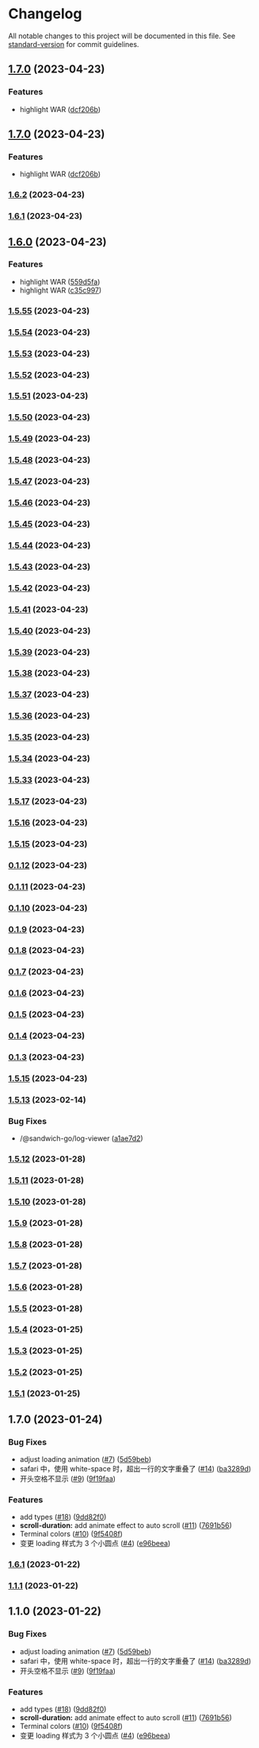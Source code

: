# Changelog

All notable changes to this project will be documented in this file. See [standard-version](https://github.com/conventional-changelog/standard-version) for commit guidelines.

## [1.7.0](https://github.com/sandwich-go/log-viewer/compare/v1.6.2...v1.7.0) (2023-04-23)

### Features

- highlight WAR ([dcf206b](https://github.com/sandwich-go/log-viewer/commit/dcf206b))

## [1.7.0](https://github.com/sandwich-go/log-viewer/compare/v1.6.2...v1.7.0) (2023-04-23)

### Features

- highlight WAR ([dcf206b](https://github.com/sandwich-go/log-viewer/commit/dcf206b))

### [1.6.2](https://github.com/sandwich-go/log-viewer/compare/v1.6.1...v1.6.2) (2023-04-23)

### [1.6.1](https://github.com/sandwich-go/log-viewer/compare/v1.6.0...v1.6.1) (2023-04-23)

## [1.6.0](https://github.com/sandwich-go/log-viewer/compare/v1.5.55...v1.6.0) (2023-04-23)

### Features

- highlight WAR ([559d5fa](https://github.com/sandwich-go/log-viewer/commit/559d5fa))
- highlight WAR ([c35c997](https://github.com/sandwich-go/log-viewer/commit/c35c997))

### [1.5.55](https://github.com/sandwich-go/log-viewer/compare/v1.5.54...v1.5.55) (2023-04-23)

### [1.5.54](https://github.com/sandwich-go/log-viewer/compare/v1.5.53...v1.5.54) (2023-04-23)

### [1.5.53](https://github.com/sandwich-go/log-viewer/compare/v1.5.52...v1.5.53) (2023-04-23)

### [1.5.52](https://github.com/sandwich-go/log-viewer/compare/v1.5.51...v1.5.52) (2023-04-23)

### [1.5.51](https://github.com/sandwich-go/log-viewer/compare/v1.5.50...v1.5.51) (2023-04-23)

### [1.5.50](https://github.com/sandwich-go/log-viewer/compare/v1.5.49...v1.5.50) (2023-04-23)

### [1.5.49](https://github.com/sandwich-go/log-viewer/compare/v1.5.48...v1.5.49) (2023-04-23)

### [1.5.48](https://github.com/sandwich-go/log-viewer/compare/v1.5.47...v1.5.48) (2023-04-23)

### [1.5.47](https://github.com/sandwich-go/log-viewer/compare/v1.5.46...v1.5.47) (2023-04-23)

### [1.5.46](https://github.com/sandwich-go/log-viewer/compare/v1.5.45...v1.5.46) (2023-04-23)

### [1.5.45](https://github.com/sandwich-go/log-viewer/compare/v1.5.44...v1.5.45) (2023-04-23)

### [1.5.44](https://github.com/sandwich-go/log-viewer/compare/v1.5.43...v1.5.44) (2023-04-23)

### [1.5.43](https://github.com/sandwich-go/log-viewer/compare/v1.5.42...v1.5.43) (2023-04-23)

### [1.5.42](https://github.com/sandwich-go/log-viewer/compare/v1.5.41...v1.5.42) (2023-04-23)

### [1.5.41](https://github.com/sandwich-go/log-viewer/compare/v1.5.40...v1.5.41) (2023-04-23)

### [1.5.40](https://github.com/sandwich-go/log-viewer/compare/v1.5.39...v1.5.40) (2023-04-23)

### [1.5.39](https://github.com/sandwich-go/log-viewer/compare/v1.5.38...v1.5.39) (2023-04-23)

### [1.5.38](https://github.com/sandwich-go/log-viewer/compare/v1.5.37...v1.5.38) (2023-04-23)

### [1.5.37](https://github.com/sandwich-go/log-viewer/compare/v1.5.36...v1.5.37) (2023-04-23)

### [1.5.36](https://github.com/sandwich-go/log-viewer/compare/v1.5.35...v1.5.36) (2023-04-23)

### [1.5.35](https://github.com/sandwich-go/log-viewer/compare/v1.5.34...v1.5.35) (2023-04-23)

### [1.5.34](https://github.com/sandwich-go/log-viewer/compare/v1.5.33...v1.5.34) (2023-04-23)

### [1.5.33](https://github.com/sandwich-go/log-viewer/compare/v0.1.12...v1.5.33) (2023-04-23)

### [1.5.17](https://github.com/sandwich-go/log-viewer/compare/v0.1.12...v1.5.17) (2023-04-23)

### [1.5.16](https://github.com/sandwich-go/log-viewer/compare/v0.1.12...v1.5.16) (2023-04-23)

### [1.5.15](https://github.com/sandwich-go/log-viewer/compare/v0.1.12...v1.5.15) (2023-04-23)

### [0.1.12](https://github.com/sandwich-go/log-viewer/compare/v0.1.11...v0.1.12) (2023-04-23)

### [0.1.11](https://github.com/sandwich-go/log-viewer/compare/v0.1.10...v0.1.11) (2023-04-23)

### [0.1.10](https://github.com/sandwich-go/log-viewer/compare/v0.1.9...v0.1.10) (2023-04-23)

### [0.1.9](https://github.com/sandwich-go/log-viewer/compare/v0.1.8...v0.1.9) (2023-04-23)

### [0.1.8](https://github.com/sandwich-go/log-viewer/compare/v0.1.7...v0.1.8) (2023-04-23)

### [0.1.7](https://github.com/sandwich-go/log-viewer/compare/v0.1.6...v0.1.7) (2023-04-23)

### [0.1.6](https://github.com/sandwich-go/log-viewer/compare/v0.1.5...v0.1.6) (2023-04-23)

### [0.1.5](https://github.com/sandwich-go/log-viewer/compare/v0.1.4...v0.1.5) (2023-04-23)

### [0.1.4](https://github.com/sandwich-go/log-viewer/compare/v0.1.3...v0.1.4) (2023-04-23)

### [0.1.3](https://github.com/sandwich-go/log-viewer/compare/v1.5.13...v0.1.3) (2023-04-23)

### [1.5.15](https://github.com/sandwich-go/log-viewer/compare/v1.5.13...v1.5.15) (2023-04-23)

### [1.5.13](https://github.com/sandwich-go/log-viewer/compare/v1.5.12...v1.5.13) (2023-02-14)

### Bug Fixes

- /@sandwich-go/log-viewer ([a1ae7d2](https://github.com/sandwich-go/log-viewer/commit/a1ae7d2))

### [1.5.12](https://github.com/sandwich-go/log-viewer/compare/v1.5.11...v1.5.12) (2023-01-28)

### [1.5.11](https://github.com/sandwich-go/log-viewer/compare/v1.5.10...v1.5.11) (2023-01-28)

### [1.5.10](https://github.com/sandwich-go/log-viewer/compare/v1.5.9...v1.5.10) (2023-01-28)

### [1.5.9](https://github.com/sandwich-go/log-viewer/compare/v1.5.8...v1.5.9) (2023-01-28)

### [1.5.8](https://github.com/sandwich-go/log-viewer/compare/v1.5.7...v1.5.8) (2023-01-28)

### [1.5.7](https://github.com/sandwich-go/log-viewer/compare/v1.5.6...v1.5.7) (2023-01-28)

### [1.5.6](https://github.com/sandwich-go/log-viewer/compare/v1.5.5...v1.5.6) (2023-01-28)

### [1.5.5](https://github.com/sandwich-go/log-viewer/compare/v1.5.4...v1.5.5) (2023-01-28)

### [1.5.4](https://github.com/sandwich-go/log-viewer/compare/v1.5.3...v1.5.4) (2023-01-25)

### [1.5.3](https://github.com/sandwich-go/log-viewer/compare/v1.5.2...v1.5.3) (2023-01-25)

### [1.5.2](https://github.com/sandwich-go/log-viewer/compare/v1.5.1...v1.5.2) (2023-01-25)

### [1.5.1](https://github.com/FEMessage/log-viewer/compare/v1.7.0...v1.5.1) (2023-01-25)

## 1.7.0 (2023-01-24)

### Bug Fixes

- adjust loading animation ([#7](https://github.com/sandwich-go/log-viewer/issues/7)) ([5d59beb](https://github.com/sandwich-go/log-viewer/commit/5d59beb))
- safari 中，使用 white-space 时，超出一行的文字重叠了 ([#14](https://github.com/sandwich-go/log-viewer/issues/14)) ([ba3289d](https://github.com/sandwich-go/log-viewer/commit/ba3289d))
- 开头空格不显示 ([#9](https://github.com/sandwich-go/log-viewer/issues/9)) ([9f19faa](https://github.com/sandwich-go/log-viewer/commit/9f19faa))

### Features

- add types ([#18](https://github.com/sandwich-go/log-viewer/issues/18)) ([9dd82f0](https://github.com/sandwich-go/log-viewer/commit/9dd82f0))
- **scroll-duration:** add animate effect to auto scroll ([#11](https://github.com/sandwich-go/log-viewer/issues/11)) ([7691b56](https://github.com/sandwich-go/log-viewer/commit/7691b56))
- Terminal colors ([#10](https://github.com/sandwich-go/log-viewer/issues/10)) ([9f5408f](https://github.com/sandwich-go/log-viewer/commit/9f5408f))
- 变更 loading 样式为 3 个小圆点 ([#4](https://github.com/sandwich-go/log-viewer/issues/4)) ([e96beea](https://github.com/sandwich-go/log-viewer/commit/e96beea))

### [1.6.1](https://github.com/sandwich-go/log-viewer/compare/v1.1.1...v1.6.1) (2023-01-22)

### [1.1.1](https://github.com/FEMessage/log-viewer/compare/v1.1.0...v1.1.1) (2023-01-22)

## 1.1.0 (2023-01-22)

### Bug Fixes

- adjust loading animation ([#7](https://github.com/FEMessage/log-viewer/issues/7)) ([5d59beb](https://github.com/FEMessage/log-viewer/commit/5d59beb))
- safari 中，使用 white-space 时，超出一行的文字重叠了 ([#14](https://github.com/FEMessage/log-viewer/issues/14)) ([ba3289d](https://github.com/FEMessage/log-viewer/commit/ba3289d))
- 开头空格不显示 ([#9](https://github.com/FEMessage/log-viewer/issues/9)) ([9f19faa](https://github.com/FEMessage/log-viewer/commit/9f19faa))

### Features

- add types ([#18](https://github.com/FEMessage/log-viewer/issues/18)) ([9dd82f0](https://github.com/FEMessage/log-viewer/commit/9dd82f0))
- **scroll-duration:** add animate effect to auto scroll ([#11](https://github.com/FEMessage/log-viewer/issues/11)) ([7691b56](https://github.com/FEMessage/log-viewer/commit/7691b56))
- Terminal colors ([#10](https://github.com/FEMessage/log-viewer/issues/10)) ([9f5408f](https://github.com/FEMessage/log-viewer/commit/9f5408f))
- 变更 loading 样式为 3 个小圆点 ([#4](https://github.com/FEMessage/log-viewer/issues/4)) ([e96beea](https://github.com/FEMessage/log-viewer/commit/e96beea))
